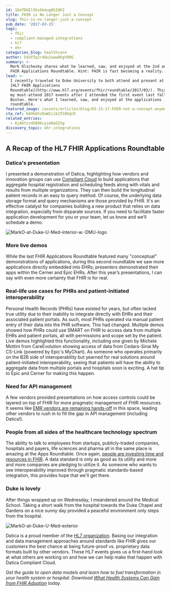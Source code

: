 ```yaml
---
id: 1DoTDGEl56s6kmug8SI8K2
title: FHIR is No Longer Just a Concept
slug: fhir-is-no-longer-just-a-concept
pub_date: '2017-03-15'
tags:
  - fhir
  - compliant-managed-integrations
  - hl7
  - ehr
categories_blog: healthcare
author: 5dsPZqJr4Qu2uww6KgYO0G
summary: >-
  Mark Olschesky shares what he learned, saw, and enjoyed at the 2nd annual HL7
  FHIR Applications Roundtable. Hint: FHIR is fast becoming a reality.
lead: >-
  I recently traveled to Duke University to both attend and present at the 2nd
  [HL7 FHIR Applications
  Roundtable](http://www.hl7.org/events/fhir/roundtable/2017/03/). This topped
  my must-attend 2017 events after I attended the first event last fall in
  Boston. Here's what I learned, saw, and enjoyed at the applications
  roundtable.
featured_image: /assets/articles/blog/03-15-17-FHIR-not-a-concept-anymore-_Marko_.jpg
cta_ref: 64Hk6hz0aW2iik2IS8UqCK
related_entries:
  - 6jA6tzvdG886cyim8eGISg
discovery_topic: ehr-integrations
---
```

## A Recap of the HL7 FHIR Applications Roundtable

### Datica's presentation
I presented a demonstration of Datica, highlighting how vendors and innovation groups can use [Compliant Cloud](https://datica.com/compliant-cloud/) to build applications that aggregate hospital registration and scheduling feeds along with vitals and results from multiple organizations. They can then build the longitudinal patient records in an easy to query method. Of course, the underlying data storage format and query mechanisms are those provided by FHIR. It's an effective catalyst for companies building a new product that relies on data integration, especially from disparate sources. If you need to facilitate faster application development for you or your team, let us know and we’ll schedule a demo.

![MarkO-at-Duke-U-Med-interior-w.-DMU-logo](/assets/articles/blog/MarkO-at-Duke-U-Med-interior-w.-DMU-logo.jpg)
 
### More live demos
While the last FHIR Applications Roundtable featured many "conceptual" demonstrations of applications, during this second roundtable we saw more applications directly embedded into EHRs; presenters demonstrated their apps within the Cerner and Epic EHRs. After this year’s presentations, I can say with even more certainty that FHIR is for real.
 
### Real-life use cases for PHRs and patient-initiated interoperability
Personal Health Records (PHRs) have existed for years, but often lacked true utility due to their inability to integrate directly with EHRs and their associated patient portals. As such, most PHRs operated via manual patient entry of their data into the PHR software. This had changed. Multiple demos showed how PHRs could use SMART on FHIR to access data from multiple EHRs and patient portals, all with permissions and scope set by the patient. Live demos highlighted this functionality, including one given by Michele Mottini from CareEvolution showing access of data from Cedars-Sinai My CS-Link (powered by Epic's MyChart). As someone who operates primarily on the B2B side of interoperability but yearned for real solutions around patient-initiated interoperability, seeing that patients will have the ability to aggregate data from multiple portals and hospitals soon is exciting. A hat tip to Epic and Cerner for making this happen.
 
### Need for API management
A few vendors provided presentations on how access controls could be layered on top of FHIR for more pragmatic management of FHIR resources. It seems like [EMR vendors are remaining hands-off](https://datica.com/blog/2017-healthcare-trends-part-three-the-rise-and-fall-of-the-ehr/) in this space, leading other vendors to rush in to fill the gap in API management (including Datica!).
 
### People from all sides of the healthcare technology spectrum
The ability to talk to employees from startups, publicly-traded companies, hospitals and payers, life sciences and pharma all in the same place is amazing at the Apps Roundtable. Once again, [people are investing time and resources in FHIR](https://datica.com/guide/fhir-for-health-systems/). A data standard is only as good as its utility and more and more companies are pledging to utilize it. As someone who wants to see interoperability improved through pragmatic standards-based integration, this provides hope that we'll get there.

### Duke is lovely
After things wrapped up on Wednesday, I meandered around the Medical School. Taking a short walk from the hospital towards the Duke Chapel and Gardens on a nice sunny day provided a peaceful environment only steps from the hospital.

![MarkO-at-Duke-U-Med-exterior](/assets/articles/blog/MarkO-at-Duke-U-Med-exterior.jpg)

Datica is a proud member of the [HL7 organization](http://www.hl7.org/). Basing our integration and data management approaches around standards like FHIR gives our customers the best chance at being future-proof vs. proprietary data formats built by other vendors. These HL7 events gives us a first-hand look at what others are working on and how we can help make that happen with Datica Compliant Cloud.

*Get the guide to open data models and learn how to fuel transformation in your health system or hospital. Download [What Health Systems Can Gain from FHIR Adoption](https://datica.com/guide/fhir-for-health-systems/) today.*
  
